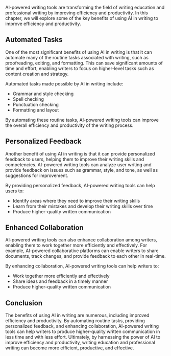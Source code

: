 
AI-powered writing tools are transforming the field of writing education and professional writing by improving efficiency and productivity. In this chapter, we will explore some of the key benefits of using AI in writing to improve efficiency and productivity.

Automated Tasks
---------------

One of the most significant benefits of using AI in writing is that it can automate many of the routine tasks associated with writing, such as proofreading, editing, and formatting. This can save significant amounts of time and effort, enabling writers to focus on higher-level tasks such as content creation and strategy.

Automated tasks made possible by AI in writing include:

* Grammar and style checking
* Spell checking
* Punctuation checking
* Formatting and layout

By automating these routine tasks, AI-powered writing tools can improve the overall efficiency and productivity of the writing process.

Personalized Feedback
---------------------

Another benefit of using AI in writing is that it can provide personalized feedback to users, helping them to improve their writing skills and competencies. AI-powered writing tools can analyze user writing and provide feedback on issues such as grammar, style, and tone, as well as suggestions for improvement.

By providing personalized feedback, AI-powered writing tools can help users to:

* Identify areas where they need to improve their writing skills
* Learn from their mistakes and develop their writing skills over time
* Produce higher-quality written communication

Enhanced Collaboration
----------------------

AI-powered writing tools can also enhance collaboration among writers, enabling them to work together more efficiently and effectively. For example, AI-powered collaborative platforms can enable writers to share documents, track changes, and provide feedback to each other in real-time.

By enhancing collaboration, AI-powered writing tools can help writers to:

* Work together more efficiently and effectively
* Share ideas and feedback in a timely manner
* Produce higher-quality written communication

Conclusion
----------

The benefits of using AI in writing are numerous, including improved efficiency and productivity. By automating routine tasks, providing personalized feedback, and enhancing collaboration, AI-powered writing tools can help writers to produce higher-quality written communication in less time and with less effort. Ultimately, by harnessing the power of AI to improve efficiency and productivity, writing education and professional writing can become more efficient, productive, and effective.
